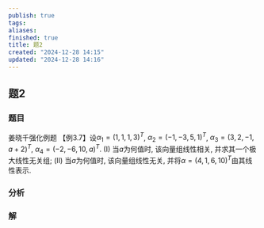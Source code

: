 ```yaml
---
publish: true
tags: 
aliases: 
finished: true
title: 题2
created: "2024-12-28 14:15"
updated: "2024-12-28 14:16"
---
```

## 题2
### 题目
姜晓千强化例题
【例3.7】设$\alpha_1 = (1,1,1,3)^T$, $\alpha_2 = (-1,-3,5,1)^T$, $\alpha_3 = (3,2,-1,a+2)^T$, $\alpha_4 = (-2,-6,10,a)^T$.
(I) 当$a$为何值时, 该向量组线性相关, 并求其一个极大线性无关组;
(II) 当$a$为何值时, 该向量组线性无关, 并将$\alpha = (4,1,6,10)^T$由其线性表示.
### 分析

### 解